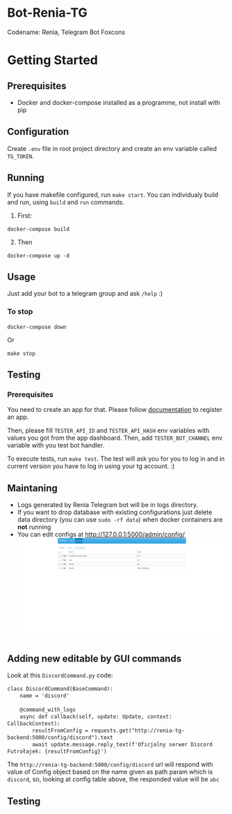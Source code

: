 # Bot-Renia-TG
Codename: Renia, Telegram Bot Foxcons

# Getting Started

## Prerequisites
 - Docker and docker-compose installed as a programme, not install with pip

## Configuration

Create `.env` file in root project directory and create an env variable called `TG_TOKEN`.

## Running

If you have makefile configured, run `make start`. You can individualy build and run, using `build` and `run` commands.

1. First:
```
docker-compose build
```
2. Then
```
docker-compose up -d
```

## Usage
Just add your bot to a telegram group and ask `/help` :) 

### To stop
```
docker-compose down
```

Or

```
make stop
```

## Testing

### Prerequisites

You need to create an app for that. Please follow [documentation](https://core.telegram.org/api/obtaining_api_id) to register an app.

Then, please fill `TESTER_API_ID` and `TESTER_API_HASH` env variables with values you got from the app dashboard. Then, add `TESTER_BOT_CHANNEL` env variable with you test bot handler.

To execute tests, run `make test`. The test will ask you for you to log in and in current version you have to log in using your tg account. :)

## Maintaning
 - Logs generated by Renia Telegram bot will be in logs directory.
 - If you want to drop database with existing configurations just delete data directory (you can use `sudo -rf data`) when docker containers are **not** running
 - You can edit configs at http://127.0.0.1:5000/admin/config/ 
![admin_panel.png](docs%2Fadmin_panel.png)

## Adding new editable by GUI commands
Look at this `DiscordCommand.py` code:
```
class DiscordCommand(BaseCommand):
    name = 'discord'

    @command_with_logs
    async def callback(self, update: Update, context: CallbackContext):
        resultFromConfig = requests.get("http://renia-tg-backend:5000/config/discord").text
        await update.message.reply_text(f'Oficjalny serwer Discord Futrołajek: {resultFromConfig}')
 ```

The `http://renia-tg-backend:5000/config/discord` url will respond with value of Config object based on the name given as path param which is `discord`, so, looking at config table above, the responded value will be `abc`

## Testing

